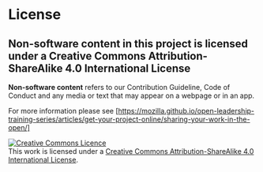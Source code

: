 # License

## **Non-software content in this project is licensed under a Creative Commons Attribution-ShareAlike 4.0 International License**

**Non-software content** refers to our Contribution Guideline, Code of Conduct and any media or text that may appear on a webpage or in an app.  

For more information please see [https://mozilla.github.io/open-leadership-training-series/articles/get-your-project-online/sharing-your-work-in-the-open/]

<a rel="license" href="http://creativecommons.org/licenses/by-sa/4.0/"><img alt="Creative Commons Licence" style="border-width:0" src="https://i.creativecommons.org/l/by-sa/4.0/88x31.png" /></a><br />This work is licensed under a <a rel="license" href="http://creativecommons.org/licenses/by-sa/4.0/">Creative Commons Attribution-ShareAlike 4.0 International License</a>.
